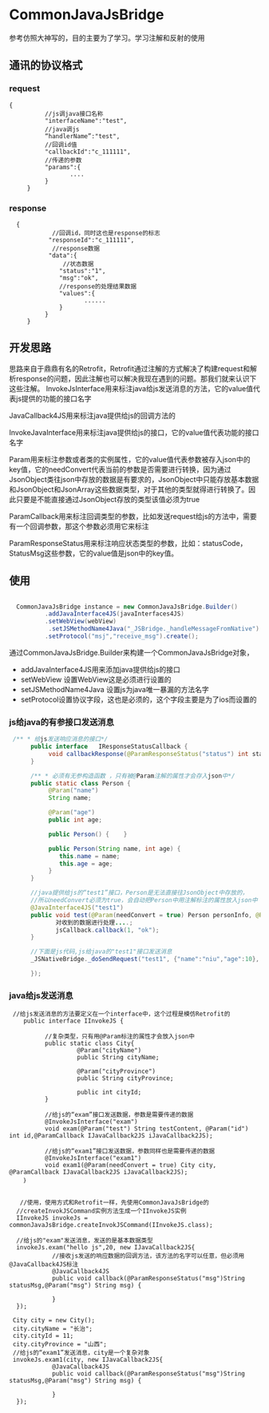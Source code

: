 # CommonJavaJsBridge

参考仿照大神写的，目的主要为了学习。学习注解和反射的使用

## 通讯的协议格式
### request
```
{      
          //js调java接口名称
          "interfaceName":"test",
          //java调js
          “handlerName”:"test",
          //回调id值
          "callbackId":"c_111111",
          //传递的参数
          "params":{
                 ....
          }
     }
```

### response

```
  {
            //回调id，同时这也是response的标志
           "responseId":"c_111111",
            //response数据
           "data":{
               //状态数据
              "status":"1",
              "msg":"ok",
              //response的处理结果数据
              "values":{
                     ......
              }
          }
     }
```

## 开发思路
思路来自于鼎鼎有名的Retrofit，Retrofit通过注解的方式解决了构建request和解析response的问题，因此注解也可以解决我现在遇到的问题。那我们就来认识下这些注解。 
InvokeJsInterface用来标注java给js发送消息的方法，它的value值代表js提供的功能的接口名字

JavaCallback4JS用来标注java提供给js的回调方法的

InvokeJavaInterface用来标注java提供给js的接口，它的value值代表功能的接口名字

Param用来标注参数或者类的实例属性，它的value值代表参数被存入json中的key值，它的needConvert代表当前的参数是否需要进行转换，因为通过JsonObject类往json中存放的数据是有要求的，JsonObject中只能存放基本数据和JsonObject和JsonArray这些数据类型，对于其他的类型就得进行转换了。因此只要是不能直接通过JsonObject存放的类型该值必须为true

ParamCallback用来标注回调类型的参数，比如发送request给js的方法中，需要有一个回调参数，那这个参数必须用它来标注

ParamResponseStatus用来标注响应状态类型的参数，比如：statusCode，StatusMsg这些参数，它的value值是json中的key值。

## 使用

```Java

  CommonJavaJsBridge instance = new CommonJavaJsBridge.Builder()
          .addJavaInterface4JS(javaInterfaces4JS)                                       
          .setWebView(webView)                                   
           .setJSMethodName4Java("_JSBridge._handleMessageFromNative")                                   
          .setProtocol("msj","receive_msg").create();
```

通过CommonJavaJsBridge.Builder来构建一个CommonJavaJsBridge对象， 
- addJavaInterface4JS用来添加java提供给js的接口 
- setWebView 设置WebView这是必须进行设置的 
- setJSMethodName4Java 设置js为java唯一暴漏的方法名字 
- setProtocol设置协议字段，这也是必须的，这个字段主要是为了ios而设置的

### js给java的有参接口发送消息
```Java
 /** * 给js发送响应消息的接口*/
      public interface   IResponseStatusCallback { 
           void callbackResponse(@ParamResponseStatus("status") int status, @ParamResponseStatus("msg") String msg);
      }

      /** * 必须有无参构造函数 ，只有被@Param注解的属性才会存入json中*/
      public static class Person {
           @Param("name") 
           String name;

           @Param("age") 
           public int age;  

           public Person() {    } 

           public Person(String name, int age) {  
              this.name = name;  
              this.age = age; 
           }
      }

      //java提供给js的“test1”接口，Person是无法直接往JsonObject中存放的，
      //所以needConvert必须为true，会自动把Person中用注解标注的属性放入json中
      @JavaInterface4JS("test1")
      public void test(@Param(needConvert = true) Person personInfo, @ParamCallback IResponseStatusCallback jsCallback) {
             对收到的数据进行处理....;
             jsCallback.callback(1, "ok");
      }

      //下面是js代码,js给java的"test1"接口发送消息
      _JSNativeBridge._doSendRequest("test1", {"name":"niu","age":10}, function(responseData){

      });
```

### java给js发送消息

```
 //给js发送消息的方法要定义在一个interface中，这个过程是模仿Retrofit的
    public interface IInvokeJS {

          //复杂类型，只有用@Param标注的属性才会放入json中
          public static class City{
                   @Param("cityName") 
                   public String cityName; 

                   @Param("cityProvince") 
                   public String cityProvince;

                   public int cityId;
          }

          //给js的“exam”接口发送数据，参数是需要传递的数据
          @InvokeJsInterface("exam")
          void exam(@Param("test") String testContent, @Param("id") int id,@ParamCallback IJavaCallback2JS iJavaCallback2JS);

          //给js的“exam1”接口发送数据，参数同样也是需要传递的数据
          @InvokeJsInterface("exam1")
          void exam1(@Param(needConvert = true) City city, @ParamCallback IJavaCallback2JS iJavaCallback2JS);
    ｝


   //使用，使用方式和Retrofit一样，先使用CommonJavaJsBridge的
  //createInvokJSCommand实例方法生成一个IInvokeJS实例
  IInvokeJS invokeJs = commonJavaJsBridge.createInvokJSCommand(IInvokeJS.class);

  //给js的"exam"发送消息，发送的是基本数据类型
  invokeJs.exam("hello js",20, new IJavaCallback2JS{
            //接收js发送的响应数据的回调方法，该方法的名字可以任意，但必须用@JavaCallback4JS标注
            @JavaCallback4JS
            public void callback(@ParamResponseStatus("msg")String statusMsg,@Param("msg") String msg) {

            }
  });

 City city = new City();
 city.cityName = "长治";
 city.cityId = 11;
 city.cityProvince = "山西";
 //给js的“exam1”发送消息，city是一个复杂对象
 invokeJs.exam1(city, new IJavaCallback2JS{
            @JavaCallback4JS
            public void callback(@ParamResponseStatus("msg")String statusMsg,@Param("msg") String msg) {

            }
  });
  
```